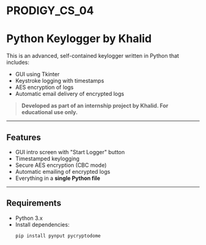 # PRODIGY_CS_04
# Python Keylogger by Khalid

This is an advanced, self-contained keylogger written in Python that includes:

- GUI using Tkinter
- Keystroke logging with timestamps
- AES encryption of logs
- Automatic email delivery of encrypted logs

> **Developed as part of an internship project by Khalid. For educational use only.**

---

## Features

- GUI intro screen with "Start Logger" button
- Timestamped keylogging
- Secure AES encryption (CBC mode)
- Automatic emailing of encrypted logs
- Everything in a **single Python file**

---

## Requirements

- Python 3.x
- Install dependencies:
  ```bash
  pip install pynput pycryptodome
